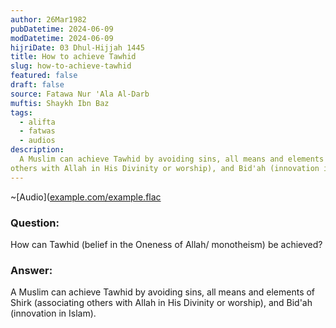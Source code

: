 ```yaml
---
author: 26Mar1982
pubDatetime: 2024-06-09
modDatetime: 2024-06-09
hijriDate: 03 Dhul-Hijjah 1445
title: How to achieve Tawhid
slug: how-to-achieve-tawhid
featured: false
draft: false
source: Fatawa Nur 'Ala Al-Darb
muftis: Shaykh Ibn Baz
tags:
  - alifta
  - fatwas
  - audios
description:
  A Muslim can achieve Tawhid by avoiding sins, all means and elements of Shirk (associating 
others with Allah in His Divinity or worship), and Bid'ah (innovation in Islam).
---
```


~[Audio]([example.com/example.flac](https://files.zadapps.info/binbaz.org.sa/fatawa/nour_3la_aldarb/nour_595/59520.mp3)

### Question: 

How can Tawhid (belief in the Oneness of Allah/ monotheism) be achieved?

### Answer: 

A Muslim can achieve Tawhid by avoiding sins, all means and elements of Shirk (associating 
others with Allah in His Divinity or worship), and Bid'ah (innovation in Islam).
